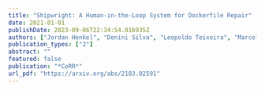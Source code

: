 ```yaml
---
title: "Shipwright: A Human-in-the-Loop System for Dockerfile Repair"
date: 2021-01-01
publishDate: 2023-09-06T22:34:54.016935Z
authors: ["Jordan Henkel", "Denini Silva", "Leopoldo Teixeira", "Marcelo d'Amorim", "Thomas W. Reps"]
publication_types: ["2"]
abstract: ""
featured: false
publication: "*CoRR*"
url_pdf: "https://arxiv.org/abs/2103.02591"
---
```


